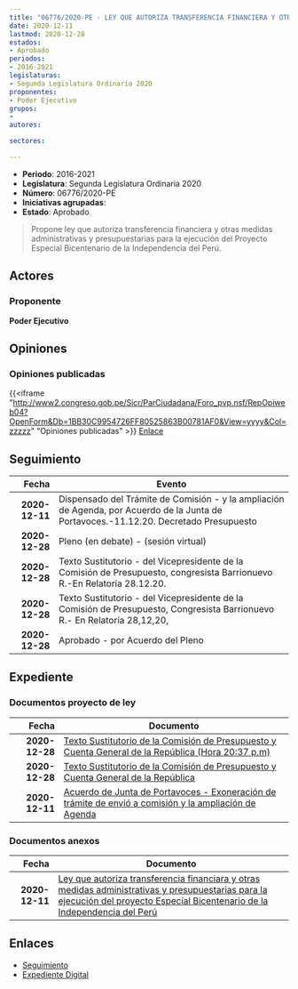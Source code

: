 ```yaml
---
title: "06776/2020-PE - LEY QUE AUTORIZA TRANSFERENCIA FINANCIERA Y OTRAS MEDIDAS ADMINISTRATIVAS Y PRESUPUESTARIAS PARA LA EJECUCIÓN DEL PROYECTO ESPECIAL BICENTENARIO DE LA INDEPENDENCIA DEL PERÚ"
date: 2020-12-11
lastmod: 2020-12-28
estados:
- Aprobado
periodos:
- 2016-2021
legislaturas:
- Segunda Legislatura Ordinaria 2020
proponentes:
- Poder Ejecutivo
grupos:
- 
autores:

sectores:

---
```

- **Periodo**: 2016-2021
- **Legislatura**: Segunda Legislatura Ordinaria 2020
- **Número**: 06776/2020-PE
- **Iniciativas agrupadas**: 
- **Estado**: Aprobado

> Propone ley que autoriza transferencia financiera y otras medidas administrativas y presupuestarias para la ejecución del Proyecto Especial Bicentenario de la Independencia del Perú.


## Actores

### Proponente

**Poder Ejecutivo**

## Opiniones

### Opiniones publicadas

{{<iframe "http://www2.congreso.gob.pe/Sicr/ParCiudadana/Foro_pvp.nsf/RepOpiweb04?OpenForm&Db=1BB30C9954726FF80525863B00781AF0&View=yyyy&Col=zzzzz" "Opiniones publicadas" >}}
[Enlace](http://www2.congreso.gob.pe/Sicr/ParCiudadana/Foro_pvp.nsf/RepOpiweb04?OpenForm&Db=1BB30C9954726FF80525863B00781AF0&View=yyyy&Col=zzzzz)


## Seguimiento

| Fecha | Evento |
|------:|--------|
| **2020-12-11** | Dispensado del Trámite de Comisión - y la ampliación de Agenda, por Acuerdo de la Junta de Portavoces.-11.12.20. Decretado Presupuesto |
| **2020-12-28** | Pleno (en debate) - (sesión virtual) |
| **2020-12-28** | Texto Sustitutorio - del Vicepresidente de la Comisión de Presupuesto, congresista Barrionuevo R.-En Relatoría 28.12.20. |
| **2020-12-28** | Texto Sustitutorio - del Vicepresidente de la Comisión de Presupuesto, Congresista Barrionuevo R.- En Relatoría 28,12,20, |
| **2020-12-28** | Aprobado - por Acuerdo del Pleno |

## Expediente

### Documentos proyecto de ley

| Fecha | Documento |
|------:|-----------|
| **2020-12-28** | [Texto Sustitutorio de la Comisión de Presupuesto y Cuenta General de la República (Hora 20:37 p.m)](https://leyes.congreso.gob.pe/Documentos/2016_2021/Texto_Sustitutorio/Proyectos_de_Ley/TS06776-20201228..pdf) |
| **2020-12-28** | [Texto Sustitutorio de la Comisión de Presupuesto y Cuenta General de la República](https://leyes.congreso.gob.pe/Documentos/2016_2021/Texto_Sustitutorio/Proyectos_de_Ley/TS06776-20201228.pdf) |
| **2020-12-11** | [Acuerdo de Junta de Portavoces - Exoneración de trámite de envió a comisión y la ampliación de Agenda](http://www.leyes.congreso.gob.pe/Documentos/2016_2021/Acuerdos/Junta_Portavoces/AJP06776-20201211.pdf) |

### Documentos anexos

| Fecha | Documento |
|------:|-----------|
| **2020-12-11** | [Ley que autoriza transferencia financiara y otras medidas administrativas y presupuestarias para la ejecución del proyecto Especial Bicentenario de la Independencia del Perú](https://leyes.congreso.gob.pe/Documentos/2016_2021/Proyectos_de_Ley_y_de_Resoluciones_Legislativas/PL06776-20201211.pdf) |

## Enlaces

- [Seguimiento](http://www2.congreso.gob.pe/Sicr/TraDocEstProc/CLProLey2016.nsf/f7fff46988ca05b1052578e100829cc7/de6404f40d4933e40525863b00785e03?OpenDocument)
- [Expediente Digital](http://www2.congreso.gob.pe/Sicr/TraDocEstProc/Expvirt_2011.nsf/visbusqptramdoc1621/06776?opendocument)

